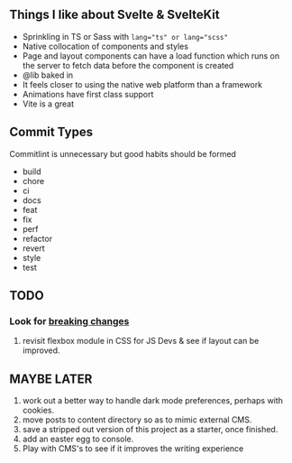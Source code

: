 ## Things I like about Svelte & SvelteKit

- Sprinkling in TS or Sass with `lang="ts" or lang="scss"`
- Native collocation of components and styles
- Page and layout components can have a load function which runs on the server
  to fetch data before the component is created
- @lib baked in
- It feels closer to using the native web platform than a framework
- Animations have first class support
- Vite is a great

## Commit Types

Commitlint is unnecessary but good habits should be formed

- build
- chore
- ci
- docs
- feat
- fix
- perf
- refactor
- revert
- style
- test

## TODO

### Look for [breaking changes](https://github.com/sveltejs/kit/blob/master/packages/kit/CHANGELOG.md)

1. revisit flexbox module in CSS for JS Devs & see if layout can be improved.

## MAYBE LATER

1. work out a better way to handle dark mode preferences, perhaps with cookies.
2. move posts to content directory so as to mimic external CMS.
3. save a stripped out version of this project as a starter, once finished.
4. add an easter egg to console.
5. Play with CMS's to see if it improves the writing experience
